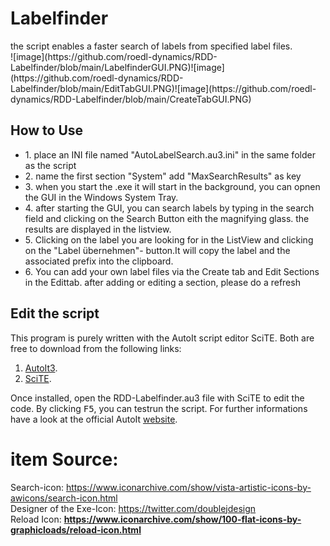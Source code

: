 <h1>Labelfinder</h1>
the script enables a faster search of labels from specified label files.<br>
![image](https://github.com/roedl-dynamics/RDD-Labelfinder/blob/main/LabelfinderGUI.PNG)![image](https://github.com/roedl-dynamics/RDD-Labelfinder/blob/main/EditTabGUI.PNG)![image](https://github.com/roedl-dynamics/RDD-Labelfinder/blob/main/CreateTabGUI.PNG) 

<h2> How to Use </h2>

<ul>
  <li>1. place an INI file named "AutoLabelSearch.au3.ini" in the same folder as the script</li>
  <li>2. name the first section "System" add "MaxSearchResults" as key </li>
  <li>3. when you start the .exe it will start in the background, you can opnen the GUI in the Windows System Tray.</li>
  <li>4. after starting the GUI, you can search labels by typing in the search field and clicking on the Search Button eith the magnifying glass. the results are displayed in the listview.</li>
  <li>5. Clicking on the label you are looking for in the ListView and clicking on the "Label übernehmen"- button.It will copy the label and the associated prefix into the clipboard.  </li>
  <li>6. You can add your own label files via the Create tab and Edit Sections in the Edittab. after adding or editing a section, please do a refresh   </li>
</ul>






<h2>Edit the script</h2> 

This program is purely written with the AutoIt script editor SciTE. 
Both are free to download from the following links:
1.  [AutoIt3](https://www.autoitscript.com/site/autoit/downloads/).
2.  [SciTE](https://www.autoitscript.com/site/autoit-script-editor/downloads/).

Once installed, open the RDD-Labelfinder.au3 file with SciTE to edit the code. By clicking <kbd>F5</kbd>, you can testrun the script.
For further informations have a look at the official AutoIt [website](https://www.autoitscript.com/site/autoit-script-editor/installation/).
<h1> item Source:  </h1>

Search-icon: https://www.iconarchive.com/show/vista-artistic-icons-by-awicons/search-icon.html <br>
Designer of the Exe-Icon: https://twitter.com/doublejdesign <br>
Reload Icon: **https://www.iconarchive.com/show/100-flat-icons-by-graphicloads/reload-icon.html**
